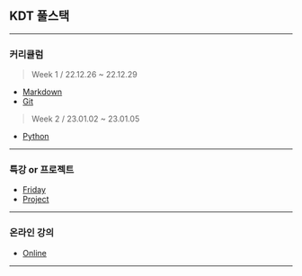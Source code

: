
## KDT 풀스택
***
### 커리큘럼
> Week 1 / 22.12.26 ~ 22.12.29
* [Markdown](markdown.md) 
* [Git](git)
> Week 2 / 23.01.02 ~ 23.01.05
* [Python](Python)
***
### 특강 or 프로젝트
* [Friday](Friday)
* [Project](Friday/Project/)
***
### 온라인 강의
* [Online](Online)
***
